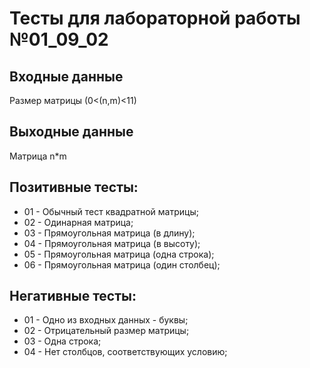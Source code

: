 # Тесты для лабораторной работы №01_09_02
## Входные данные
Размер матрицы (0<(n,m)<11)
## Выходные данные
Матрица n*m
## Позитивные тесты:
- 01 - Обычный тест квадратной матрицы;
- 02 - Одинарная матрица;
- 03 - Прямоугольная матрица (в длину);
- 04 - Прямоугольная матрица (в высоту);
- 05 - Прямоугольная матрица (одна строка);
- 06 - Прямоугольная матрица (один столбец);
## Негативные тесты:
- 01 - Одно из входных данных - буквы;
- 02 - Отрицательный размер матрицы;
- 03 - Одна строка;
- 04 - Нет столбцов, соответствующих условию;